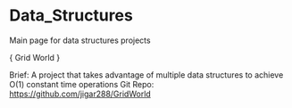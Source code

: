 # Data_Structures
Main page for data structures projects

{ Grid World }

Brief: A project that takes advantage of multiple data structures to achieve O(1) constant time operations 
Git Repo: https://github.com/jigar288/GridWorld





